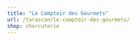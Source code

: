 ```yaml
---
title: "Le Comptoir des Gourmets"
url: /tarascon/le-comptoir-des-gourmets/
shop: charcuterie
---
```

